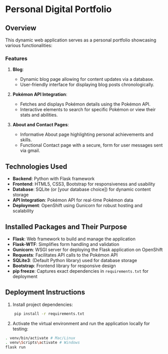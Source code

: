 # Personal Digital Portfolio

## Overview

This dynamic web application serves as a personal portfolio showcasing various functionalities:

### Features

1. **Blog**:
    - Dynamic blog page allowing for content updates via a database.
    - User-friendly interface for displaying blog posts chronologically.

2. **Pokémon API Integration**:
    - Fetches and displays Pokémon details using the Pokémon API.
    - Interactive elements to search for specific Pokémon or view their stats and abilities.

3. **About and Contact Pages**:
    - Informative About page highlighting personal achievements and skills.
    - Functional Contact page with a secure, form for user messages sent via gmail.

## Technologies Used

- **Backend**: Python with Flask framework
- **Frontend**: HTML5, CSS3, Bootstrap for responsiveness and usability
- **Database**: SQLite (or [your database choice]) for dynamic content storage
- **API Integration**: Pokémon API for real-time Pokémon data
- **Deployment**: OpenShift using Gunicorn for robust hosting and scalability

## Installed Packages and Their Purpose

- **Flask**: Web framework to build and manage the application
- **Flask-WTF**: Simplifies form handling and validation
- **Gunicorn**: WSGI server for deploying the Flask application on OpenShift
- **Requests**: Facilitates API calls to the Pokémon API
- **SQLite3**: (Default Python library) used for database storage
- **Bootstrap**: Frontend library for responsive design
- **pip freeze**: Captures exact dependencies in `requirements.txt` for deployment

## Deployment Instructions

1. Install project dependencies:

```bash
    pip install -r requirements.txt
```

2. Activate the virtual environment and run the application locally for testing:

```bash
. venv/bin/activate # Mac/Linux
. venv\Scripts\activate # Windows
flask run
```

